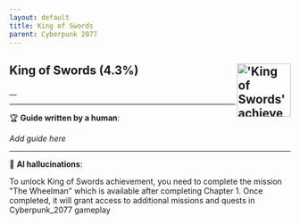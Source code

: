 ```yaml
---
layout: default
title: King of Swords
parent: Cyberpunk 2077
---
```


## King of Swords (4.3%) <img align="right" src="https://cdn.cloudflare.steamstatic.com/steamcommunity/public/images/apps/1091500/c6e7c9cc51fde9a554fcf07e5f1114edcc4090c0.jpg" alt="'King of Swords' achievement icon" width="96" height="96">

__

---

:trophy: **Guide written by a human**:

_Add guide here_

---

:robot: **AI hallucinations**:

To unlock King of Swords achievement, you need to complete the mission "The Wheelman" which is available after completing Chapter 1. Once completed, it will grant access to additional missions and quests in Cyberpunk_2077 gameplay
